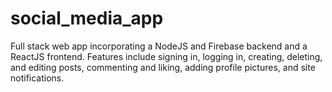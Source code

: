 # social_media_app
Full stack web app incorporating a NodeJS and Firebase backend and a ReactJS frontend. Features include signing in, logging in, creating, deleting, and editing posts, commenting and liking, adding profile pictures, and site notifications.
